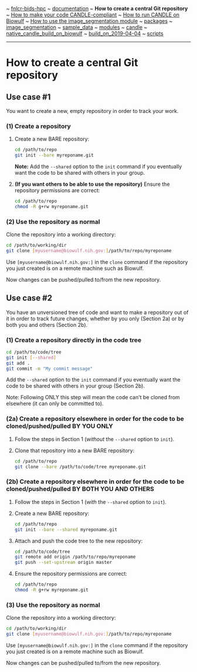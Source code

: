 ~ [fnlcr-bids-hpc](https://cbiit.github.io/fnlcr-bids-hpc)
  ~ [documentation](https://cbiit.github.io/fnlcr-bids-hpc/documentation)
    ~ **How to create a central Git repository**
    ~ [How to make your code CANDLE-compliant](https://cbiit.github.io/fnlcr-bids-hpc/documentation/how_to_make_your_code_candle_compliant)
    ~ [How to run CANDLE on Biowulf](https://cbiit.github.io/fnlcr-bids-hpc/documentation/how_to_run_candle_on_biowulf)
  ~ [How to use the image_segmentation module](https://cbiit.github.io/fnlcr-bids-hpc/image_segmentation)
    ~ [packages](https://cbiit.github.io/fnlcr-bids-hpc/image_segmentation/packages)
      ~ [image_segmentation](https://cbiit.github.io/fnlcr-bids-hpc/image_segmentation/packages/image_segmentation)
    ~ [sample_data](https://cbiit.github.io/fnlcr-bids-hpc/image_segmentation/sample_data)
  ~ [modules](https://cbiit.github.io/fnlcr-bids-hpc/modules)
    ~ [candle](https://cbiit.github.io/fnlcr-bids-hpc/modules/candle)
  ~ [native_candle_build_on_biowulf](https://cbiit.github.io/fnlcr-bids-hpc/native_candle_build_on_biowulf)
    ~ [build_on_2019-04-04](https://cbiit.github.io/fnlcr-bids-hpc/native_candle_build_on_biowulf/build_on_2019-04-04)
  ~ [scripts](https://cbiit.github.io/fnlcr-bids-hpc/scripts)


---

# How to create a central Git repository

## Use case #1

You want to create a new, empty repository in order to track your work.

### (1) Create a repository

1. Create a new BARE repository:

    ```bash
    cd /path/to/repo
    git init --bare myreponame.git
    ```

    **Note:** Add the `--shared` option to the `init` command if you eventually want the code to be shared with others in your group.

2. **(If you want others to be able to use the repository)** Ensure the repository permissions are correct:

   ```bash
   cd /path/to/repo
   chmod -R g+rw myreponame.git
   ```

### (2) Use the repository as normal

Clone the repository into a working directory:

```bash
cd /path/to/working/dir
git clone [myusername@biowulf.nih.gov:]/path/to/repo/myreponame
```

Use `[myusername@biowulf.nih.gov:]` in the `clone` command if the repository you just created is on a remote machine such as Biowulf.

Now changes can be pushed/pulled to/from the new repository.

## Use case #2

You have an unversioned tree of code and want to make a repository out of it in order to track future changes, whether by you only (Section 2a) or by both you and others (Section 2b).

### (1) Create a repository directly in the code tree

```bash
cd /path/to/code/tree
git init [--shared]
git add .
git commit -m "My commit message"
```

Add the `--shared` option to the `init` command if you eventually want the code to be shared with others in your group (Section 2b).

Note: Following ONLY this step will mean the code can't be cloned from elsewhere (it can only be committed to).

### (2a) Create a repository elsewhere in order for the code to be cloned/pushed/pulled **BY YOU ONLY**

1. Follow the steps in Section 1 (*without* the `--shared` option to `init`).

2. Clone that repository into a new BARE repository:

    ```bash
    cd /path/to/repo
    git clone --bare /path/to/code/tree myreponame.git
    ```

### (2b) Create a repository elsewhere in order for the code to be cloned/pushed/pulled **BY BOTH YOU AND OTHERS**

1. Follow the steps in Section 1 (*with* the `--shared` option to `init`).

2. Create a new BARE repository:

    ```bash
    cd /path/to/repo
    git init --bare --shared myreponame.git
    ```

3. Attach and push the code tree to the new repository:

    ```bash
    cd /path/to/code/tree
    git remote add origin /path/to/repo/myreponame
    git push --set-upstream origin master
    ```

4. Ensure the repository permissions are correct:

   ```bash
   cd /path/to/repo
   chmod -R g+rw myreponame.git
   ```

### (3) Use the repository as normal

Clone the repository into a working directory:

```bash
cd /path/to/working/dir
git clone [myusername@biowulf.nih.gov:]/path/to/repo/myreponame
```

Use `[myusername@biowulf.nih.gov:]` in the `clone` command if the repository you just created is on a remote machine such as Biowulf.

Now changes can be pushed/pulled to/from the new repository.

